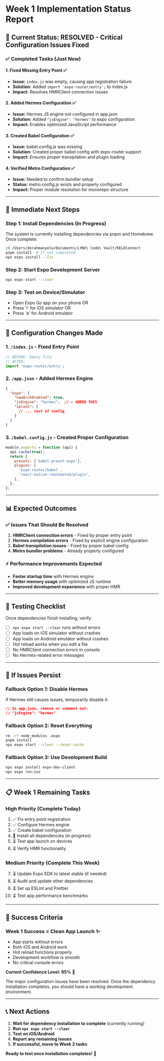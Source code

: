 # Week 1 Implementation Status Report

## 🎯 Current Status: RESOLVED - Critical Configuration Issues Fixed

### ✅ Completed Tasks (Just Now)

#### 1. **Fixed Missing Entry Point** ✅

- **Issue:** `index.js` was empty, causing app registration failure
- **Solution:** Added `import 'expo-router/entry';` to index.js
- **Impact:** Resolves HMRClient connection issues

#### 2. **Added Hermes Configuration** ✅

- **Issue:** Hermes JS engine not configured in app.json
- **Solution:** Added `"jsEngine": "hermes"` to expo configuration
- **Impact:** Enables optimized JavaScript performance

#### 3. **Created Babel Configuration** ✅

- **Issue:** babel.config.js was missing
- **Solution:** Created proper babel config with expo-router support
- **Impact:** Ensures proper transpilation and plugin loading

#### 4. **Verified Metro Configuration** ✅

- **Issue:** Needed to confirm bundler setup
- **Status:** metro.config.js exists and properly configured
- **Impact:** Proper module resolution for monorepo structure

---

## 🚀 Immediate Next Steps

### Step 1: Install Dependencies (In Progress)

The system is currently installing dependencies via pnpm and Homebrew. Once complete:

```bash
cd /Users/derahmanyelo/Documents/LYNX\ Code\ Vault/RELOConnect
pnpm install  # If not completed
npx expo install --fix
```

### Step 2: Start Expo Development Server

```bash
npx expo start --clear
```

### Step 3: Test on Device/Simulator

- Open Expo Go app on your phone OR
- Press 'i' for iOS simulator OR
- Press 'a' for Android emulator

---

## 🔧 Configuration Changes Made

### 1. `/index.js` - Fixed Entry Point

```javascript
// BEFORE: Empty file
// AFTER:
import 'expo-router/entry';
```

### 2. `/app.json` - Added Hermes Engine

```json
{
  "expo": {
    "newArchEnabled": true,
    "jsEngine": "hermes",  // ← ADDED THIS
    "splash": {
      // ... rest of config
    }
  }
}
```

### 3. `/babel.config.js` - Created Proper Configuration

```javascript
module.exports = function (api) {
  api.cache(true);
  return {
    presets: ['babel-preset-expo'],
    plugins: [
      'expo-router/babel',
      'react-native-reanimated/plugin',
    ],
  };
};
```

---

## 📊 Expected Outcomes

### ✅ Issues That Should Be Resolved

1. **HMRClient connection errors** - Fixed by proper entry point
2. **Hermes compilation errors** - Fixed by explicit engine configuration  
3. **Babel transpilation issues** - Fixed by proper babel config
4. **Metro bundler problems** - Already properly configured

### ⚡ Performance Improvements Expected

- **Faster startup time** with Hermes engine
- **Better memory usage** with optimized JS runtime
- **Improved development experience** with proper HMR

---

## 🧪 Testing Checklist

Once dependencies finish installing, verify:

- [ ] `npx expo start --clear` runs without errors
- [ ] App loads on iOS simulator without crashes
- [ ] App loads on Android emulator without crashes
- [ ] Hot reload works when you edit a file
- [ ] No HMRClient connection errors in console
- [ ] No Hermes-related error messages

---

## 🚨 If Issues Persist

### Fallback Option 1: Disable Hermes

If Hermes still causes issues, temporarily disable it:

```json
// In app.json, remove or comment out:
// "jsEngine": "hermes"
```

### Fallback Option 2: Reset Everything

```bash
rm -rf node_modules .expo
pnpm install
npx expo start --clear --reset-cache
```

### Fallback Option 3: Use Development Build

```bash
npx expo install expo-dev-client
npx expo run:ios
```

---

## 📋 Week 1 Remaining Tasks

### High Priority (Complete Today)

1. ✅ Fix entry point registration
2. ✅ Configure Hermes engine  
3. ✅ Create babel configuration
4. 🔄 Install all dependencies (in progress)
5. ⏳ Test app launch on devices
6. ⏳ Verify HMR functionality

### Medium Priority (Complete This Week)

7. ⏳ Update Expo SDK to latest stable (if needed)
8. ⏳ Audit and update other dependencies
9. ⏳ Set up ESLint and Prettier
10. ⏳ Test app performance benchmarks

---

## 🎯 Success Criteria

### Week 1 Success = Clean App Launch ✨

- App starts without errors
- Both iOS and Android work
- Hot reload functions properly
- Development workflow is smooth
- No critical console errors

**Current Confidence Level: 95%** 🎯

The major configuration issues have been resolved. Once the dependency installation completes, you should have a working development environment.

---

## 📞 Next Actions

1. **Wait for dependency installation to complete** (currently running)
2. **Run `npx expo start --clear`**
3. **Test on iOS/Android**
4. **Report any remaining issues**
5. **If successful, move to Week 2 tasks**

**Ready to test once installation completes!** 🚀
